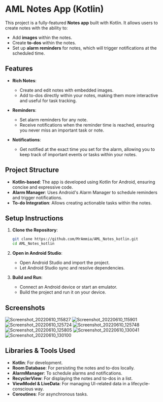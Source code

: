 # AML Notes App (Kotlin)

This project is a fully-featured **Notes app** built with Kotlin. It allows users to create notes with the ability to:
- Add **images** within the notes.
- Create **to-dos** within the notes.
- Set up **alarm reminders** for notes, which will trigger notifications at the scheduled time.

## Features

- **Rich Notes**: 
  - Create and edit notes with embedded images.
  - Add to-dos directly within your notes, making them more interactive and useful for task tracking.

- **Reminders**:
  - Set alarm reminders for any note.
  - Receive notifications when the reminder time is reached, ensuring you never miss an important task or note.

- **Notifications**:
  - Get notified at the exact time you set for the alarm, allowing you to keep track of important events or tasks within your notes.

## Project Structure

- **Kotlin-based**: The app is developed using Kotlin for Android, ensuring concise and expressive code.
- **Alarm Manager**: Uses Android's Alarm Manager to schedule reminders and trigger notifications.
- **To-do Integration**: Allows creating actionable tasks within the notes.

## Setup Instructions

1. **Clone the Repository**:
   ```bash
   git clone https://github.com/MrAmmia/AML_Notes_kotlin.git
   cd AML_Notes_kotlin

2. **Open in Android Studio**:
   - Open Android Studio and import the project.
   - Let Android Studio sync and resolve dependencies.

3. **Build and Run**:
   - Connect an Android device or start an emulator.
   - Build the project and run it on your device.

## Screenshots

![Screenshot_20220610_115827](https://user-images.githubusercontent.com/61557175/173851441-4b437a59-dbb6-4b31-9063-715392f1b327.png)
![Screenshot_20220610_115901](https://user-images.githubusercontent.com/61557175/173851448-37e025ae-9419-40e7-9d0c-cd90ff070796.png)
![Screenshot_20220610_125724](https://user-images.githubusercontent.com/61557175/173851455-81bac307-40bf-4455-a7c1-eba8171e8c99.png)
![Screenshot_20220610_125748](https://user-images.githubusercontent.com/61557175/173851459-432c46f8-71e7-4722-95dd-753256fc5ac4.png)
![Screenshot_20220610_125805](https://user-images.githubusercontent.com/61557175/173851462-7856d598-7a65-487f-a7af-4c93990206df.png)
![Screenshot_20220610_130041](https://user-images.githubusercontent.com/61557175/173851471-5797d2f1-1ff1-439d-b894-b1ddff47905f.png)
![Screenshot_20220610_130100](https://user-images.githubusercontent.com/61557175/173851489-36ada554-7ecd-44ef-bd92-f500ee2ab900.png)


## Libraries & Tools Used

   - **Kotlin**: For development.
   - **Room Database**: For persisting the notes and to-dos locally.
   - **AlarmManager**: To schedule alarms and notifications.
   - **RecyclerView**: For displaying the notes and to-dos in a list.
   - **ViewModel & LiveData**: For managing UI-related data in a lifecycle-conscious way.
   - **Coroutines**: For asynchronous tasks.

